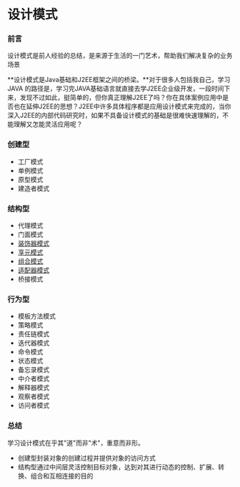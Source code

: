 # 设计模式



### 前言

设计模式是前人经验的总结，是来源于生活的一门艺术，帮助我们解决复杂的业务场景

**设计模式是Java基础和J2EE框架之间的桥梁。**对于很多人包括我自己，学习JAVA 的路径是，学习完JAVA基础语言就直接去学J2EE企业级开发，一段时间下来，发现不过如此，挺简单的，但你真正理解J2EE了吗？你在具体案例应用中是否也在延伸J2EE的思想？J2EE中许多具体程序都是应用设计模式来完成的，当你深入J2EE的内部代码研究时，如果不具备设计模式的基础是很难快速理解的，不能理解又怎能灵活应用呢？



### 创建型

- 工厂模式
- 单例模式
- 原型模式
- 建造者模式

### 结构型

- 代理模式
- 门面模式
- [装饰器模式](decorator_pattern/README.md)
- [享元模式](flyweight_pattren/README.md)
- [组合模式](composite_pattern/README.md)
- [适配器模式](adapter_pattern/README.md)
- 桥接模式

### 行为型

- 模板方法模式
- 策略模式
- 责任链模式
- 迭代器模式
- 命令模式
- 状态模式
- 备忘录模式
- 中介者模式
- 解释器模式
- 观察者模式
- 访问者模式

### 总结
学习设计模式在乎其"道"而非"术"，重意而非形。
- 创建型封装对象的创建过程并提供对象的访问方式
- 结构型通过中间层灵活控制目标对象，达到对其进行动态的控制、扩展、转换、组合和互相连接的目的





